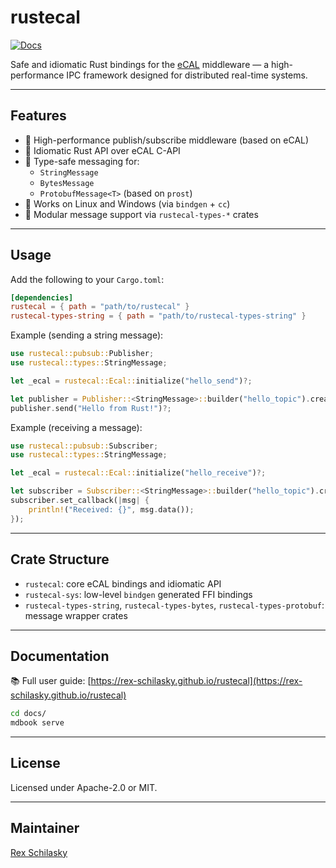 # rustecal

[![Docs](https://img.shields.io/badge/docs-mdbook-blue)](https://rex-schilasky.github.io/rustecal/)

Safe and idiomatic Rust bindings for the [eCAL](https://github.com/eclipse-ecal/ecal) middleware — a high-performance IPC framework designed for distributed real-time systems.

---

## Features

- 📡 High-performance publish/subscribe middleware (based on eCAL)
- 🦀 Idiomatic Rust API over eCAL C-API
- 💬 Type-safe messaging for:
  - `StringMessage`
  - `BytesMessage`
  - `ProtobufMessage<T>` (based on `prost`)
- 🧪 Works on Linux and Windows (via `bindgen` + `cc`)
- 📖 Modular message support via `rustecal-types-*` crates

---

## Usage

Add the following to your `Cargo.toml`:

```toml
[dependencies]
rustecal = { path = "path/to/rustecal" }
rustecal-types-string = { path = "path/to/rustecal-types-string" }
```

Example (sending a string message):

```rust
use rustecal::pubsub::Publisher;
use rustecal::types::StringMessage;

let _ecal = rustecal::Ecal::initialize("hello_send")?;

let publisher = Publisher::<StringMessage>::builder("hello_topic").create()?;
publisher.send("Hello from Rust!")?;
```

Example (receiving a message):

```rust
use rustecal::pubsub::Subscriber;
use rustecal::types::StringMessage;

let _ecal = rustecal::Ecal::initialize("hello_receive")?;

let subscriber = Subscriber::<StringMessage>::builder("hello_topic").create()?;
subscriber.set_callback(|msg| {
    println!("Received: {}", msg.data());
});
```

---

## Crate Structure

- `rustecal`: core eCAL bindings and idiomatic API
- `rustecal-sys`: low-level `bindgen` generated FFI bindings
- `rustecal-types-string`, `rustecal-types-bytes`, `rustecal-types-protobuf`: message wrapper crates

---

## Documentation

📚 Full user guide: [https://rex-schilasky.github.io/rustecal](https://rex-schilasky.github.io/rustecal)

```bash
cd docs/
mdbook serve
```

---

## License

Licensed under Apache-2.0 or MIT.

---

## Maintainer

[Rex Schilasky](https://github.com/rex-schilasky)
